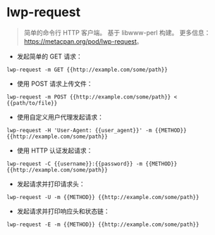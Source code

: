 # lwp-request

> 简单的命令行 HTTP 客户端。
> 基于 libwww-perl 构建。
> 更多信息：<https://metacpan.org/pod/lwp-request>。

- 发起简单的 GET 请求：

`lwp-request -m GET {{http://example.com/some/path}}`

- 使用 POST 请求上传文件：

`lwp-request -m POST {{http://example.com/some/path}} < {{path/to/file}}`

- 使用自定义用户代理发起请求：

`lwp-request -H 'User-Agent: {{user_agent}}' -m {{METHOD}} {{http://example.com/some/path}}`

- 使用 HTTP 认证发起请求：

`lwp-request -C {{username}}:{{password}} -m {{METHOD}} {{http://example.com/some/path}}`

- 发起请求并打印请求头：

`lwp-request -U -m {{METHOD}} {{http://example.com/some/path}}`

- 发起请求并打印响应头和状态链：

`lwp-request -E -m {{METHOD}} {{http://example.com/some/path}}`